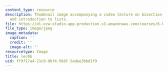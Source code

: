 ```yaml
---
content_type: resource
description: Thumbnail image accompanying a video lecture on bisection methods, Newton/Raphson,
  and introduction to lists.
file: https://ol-ocw-studio-app-production.s3.amazonaws.com/courses/6-00-introduction-to-computer-science-and-programming-fall-2008/ff9f17a421c99bf4568f5adee3bbd1f9_lec06.jpg
file_type: image/jpeg
image_metadata:
  caption: ''
  credit: ''
  image-alt: ''
resourcetype: Image
title: lec06
uid: ff9f17a4-21c9-9bf4-568f-5adee3bbd1f9
---
```

